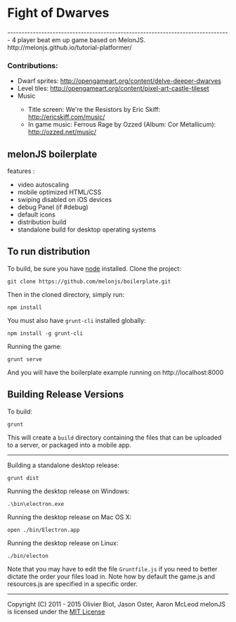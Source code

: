 <h1>Fight of Dwarves</h2>
-------------------------------------------------------------------------------
4 player beat em up game based on MelonJS.
http://melonjs.github.io/tutorial-platformer/

<h3>Contributions:</h3>
<ul>
	<li>Dwarf sprites: <a href="http://opengameart.org/content/delve-deeper-dwarves">http://opengameart.org/content/delve-deeper-dwarves</a></li>
	<li>Level tiles: <a href="http://opengameart.org/content/pixel-art-castle-tileset">http://opengameart.org/content/pixel-art-castle-tileset</a></li>
	<li>Music</li>
	<ul>
		<li>Title screen: We're the Resistors by Eric Skiff: <a href="http://ericskiff.com/music/">http://ericskiff.com/music/</a></li>
		<li>In game music: Ferrous Rage by Ozzed (Album: Cor Metallicum): <a href="http://ozzed.net/music/">http://ozzed.net/music/</a></li>
	</ul>
</ul>

melonJS boilerplate
-------------------------------------------------------------------------------

features :
- video autoscaling
- mobile optimized HTML/CSS
- swiping disabled on iOS devices
- debug Panel (if #debug)
- default icons
- distribution build
- standalone build for desktop operating systems

## To run distribution

To build, be sure you have [node](http://nodejs.org) installed. Clone the project:

    git clone https://github.com/melonjs/boilerplate.git

Then in the cloned directory, simply run:

    npm install

You must also have `grunt-cli` installed globally:

    npm install -g grunt-cli

Running the game:

	grunt serve

And you will have the boilerplate example running on http://localhost:8000

## Building Release Versions

To build:

    grunt

This will create a `build` directory containing the files that can be uploaded to a server, or packaged into a mobile app.

----

Building a standalone desktop release:

    grunt dist

Running the desktop release on Windows:

    .\bin\electron.exe

Running the desktop release on Mac OS X:

    open ./bin/Electron.app

Running the desktop release on Linux:

    ./bin/electon

Note that you may have to edit the file `Gruntfile.js` if you need to better dictate the order your files load in. Note how by default the game.js and resources.js are specified in a specific order.

-------------------------------------------------------------------------------
Copyright (C) 2011 - 2015 Olivier Biot, Jason Oster, Aaron McLeod
melonJS is licensed under the [MIT License](http://www.opensource.org/licenses/mit-license.php)
